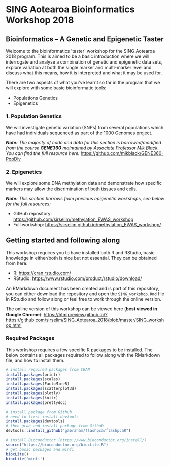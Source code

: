 # SING Aotearoa Bioinformatics Workshop 2018

## Bioinformatics – A Genetic and Epigenetic Taster

Welcome to the bioinformatics 'taster' workshop for the SING Aotearoa 2018 program. This is aimed to be a basic introduction where we will interrogate and analyse a combination of genetic and epigenetic data sets, explore variation at both the single marker and multi-marker level and discuss what this means, how it is interpreted and what it may be used for.

There are two aspects of what you've learnt so far in the program that we will explore with some basic bioinformatic tools:

  - Populations Genetics
  - Epigenetics
  
### 1. Population Genetics

We will investigate genetic variation (SNPs) from several populations which have had individuals sequenced as part of the 1000 Genomes project.

***Note:*** *The majority of code and data for this section is borrowed/modified from the course **GENE360** maintained by [Associate Professor Mik Black](http://www.otago.ac.nz/genetics/staff/members/black.html). You can find the full resource here:* https://github.com/mikblack/GENE360-PopDiv

### 2. Epigenetics

We will explore some DNA methylation data and demonstrate how specific markers may allow the discrimination of both tissues and cells.

***Note:*** *This section borrows from previous epigenetic workshops, see below for the full resources:*

  - GitHub repository: https://github.com/sirselim/methylation_EWAS_workshop  
  - Full workshop: https://sirselim.github.io/methylation_EWAS_workshop/
  
## Getting started and following along

This workshop requires you to have installed both R and RStudio, basic knowledge in either/both is nice but not essential. They can be obtained from here:

  - R: https://cran.rstudio.com/
  - RStudio: https://www.rstudio.com/product/rstudio/download/  

An RMarkdown document has been created and is part of this repository, you can either download the repository and open the `SING_workshop.Rmd` file in RStudio and follow along or feel free to work through the online version.

The online version of this workshop can be viewed here (**best viewed in Google Chrome**): https://htmlpreview.github.io/?https://github.com/sirselim/SING_Aotearoa_2018/blob/master/SING_workshop.html

### Required Packages

This workshop requires a few specific R packages to be installed. The below contains all packages required to follow along with the RMarkdown file, and how to install them.

```R
# install required packages from CRAN
install.packages(printr)
install.packages(scales)
install.packages(FactoMineR)
install.packages(scatterplot3d)
install.packages(plotly)
install.packages(knitr)
install.packages(prettydoc)

# install package from Github
# need to first install devtools
install.packages(devtools)
# then grab and install package from Github
devtools::install_github("gabraham/flashpca/flashpcaR")

# install Bioconductor (https://www.bioconductor.org/install/)
source("https://bioconductor.org/biocLite.R")
# get basic packages and minfi
biocLite()
biocLite('minfi')
```
